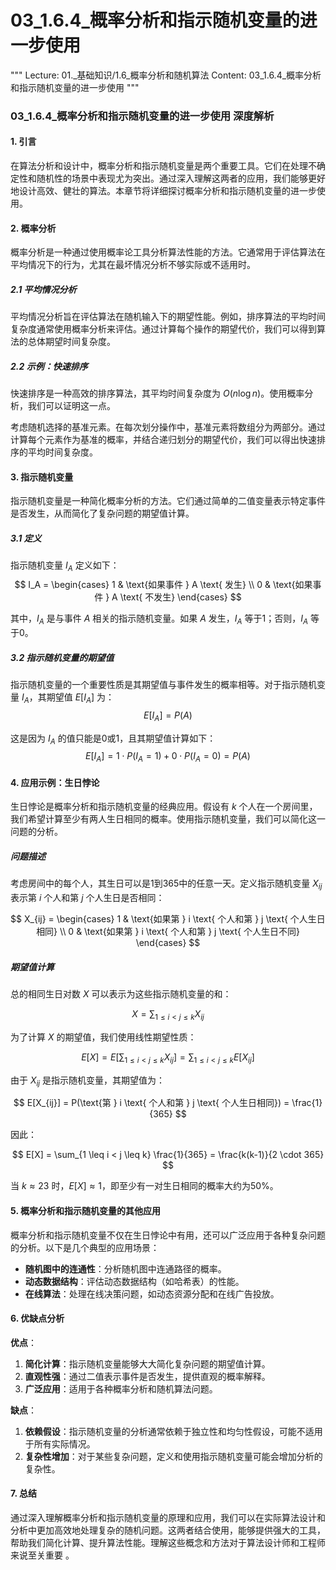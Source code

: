 # 03_1.6.4_概率分析和指示随机变量的进一步使用

"""
Lecture: 01._基础知识/1.6_概率分析和随机算法
Content: 03_1.6.4_概率分析和指示随机变量的进一步使用
"""

### 03_1.6.4_概率分析和指示随机变量的进一步使用 深度解析

#### 1. 引言

在算法分析和设计中，概率分析和指示随机变量是两个重要工具。它们在处理不确定性和随机性的场景中表现尤为突出。通过深入理解这两者的应用，我们能够更好地设计高效、健壮的算法。本章节将详细探讨概率分析和指示随机变量的进一步使用。

#### 2. 概率分析

概率分析是一种通过使用概率论工具分析算法性能的方法。它通常用于评估算法在平均情况下的行为，尤其在最坏情况分析不够实际或不适用时。

##### 2.1 平均情况分析

平均情况分析旨在评估算法在随机输入下的期望性能。例如，排序算法的平均时间复杂度通常使用概率分析来评估。通过计算每个操作的期望代价，我们可以得到算法的总体期望时间复杂度。

##### 2.2 示例：快速排序

快速排序是一种高效的排序算法，其平均时间复杂度为 $O(n \log n)$。使用概率分析，我们可以证明这一点。

考虑随机选择的基准元素。在每次划分操作中，基准元素将数组分为两部分。通过计算每个元素作为基准的概率，并结合递归划分的期望代价，我们可以得出快速排序的平均时间复杂度。

#### 3. 指示随机变量

指示随机变量是一种简化概率分析的方法。它们通过简单的二值变量表示特定事件是否发生，从而简化了复杂问题的期望值计算。

##### 3.1 定义

指示随机变量 $I_A$ 定义如下：
$$
I_A = 
\begin{cases} 
1 & \text{如果事件 } A \text{ 发生} \\
0 & \text{如果事件 } A \text{ 不发生}
\end{cases}
$$

其中，$I_A$ 是与事件 $A$ 相关的指示随机变量。如果 $A$ 发生，$I_A$ 等于1；否则，$I_A$ 等于0。

##### 3.2 指示随机变量的期望值

指示随机变量的一个重要性质是其期望值与事件发生的概率相等。对于指示随机变量 $I_A$，其期望值 $E[I_A]$ 为：
$$
E[I_A] = P(A)
$$

这是因为 $I_A$ 的值只能是0或1，且其期望值计算如下：
$$
E[I_A] = 1 \cdot P(I_A = 1) + 0 \cdot P(I_A = 0) = P(A)
$$

#### 4. 应用示例：生日悖论

生日悖论是概率分析和指示随机变量的经典应用。假设有 $k$ 个人在一个房间里，我们希望计算至少有两人生日相同的概率。使用指示随机变量，我们可以简化这一问题的分析。

##### 问题描述

考虑房间中的每个人，其生日可以是1到365中的任意一天。定义指示随机变量 $X_{ij}$ 表示第 $i$ 个人和第 $j$ 个人生日是否相同：

$$
X_{ij} = 
\begin{cases} 
1 & \text{如果第 } i \text{ 个人和第 } j \text{ 个人生日相同} \\
0 & \text{如果第 } i \text{ 个人和第 } j \text{ 个人生日不同}
\end{cases}
$$

##### 期望值计算

总的相同生日对数 $X$ 可以表示为这些指示随机变量的和：

$$
X = \sum_{1 \leq i < j \leq k} X_{ij}
$$

为了计算 $X$ 的期望值，我们使用线性期望性质：

$$
E[X] = E\left[\sum_{1 \leq i < j \leq k} X_{ij}\right] = \sum_{1 \leq i < j \leq k} E[X_{ij}]
$$

由于 $X_{ij}$ 是指示随机变量，其期望值为：

$$
E[X_{ij}] = P(\text{第 } i \text{ 个人和第 } j \text{ 个人生日相同}) = \frac{1}{365}
$$

因此：

$$
E[X] = \sum_{1 \leq i < j \leq k} \frac{1}{365} = \frac{k(k-1)}{2 \cdot 365}
$$

当 $k \approx 23$ 时，$E[X] \approx 1$，即至少有一对生日相同的概率大约为50%。

#### 5. 概率分析和指示随机变量的其他应用

概率分析和指示随机变量不仅在生日悖论中有用，还可以广泛应用于各种复杂问题的分析。以下是几个典型的应用场景：

- **随机图中的连通性**：分析随机图中连通路径的概率。
- **动态数据结构**：评估动态数据结构（如哈希表）的性能。
- **在线算法**：处理在线决策问题，如动态资源分配和在线广告投放。

#### 6. 优缺点分析

**优点**：

1. **简化计算**：指示随机变量能够大大简化复杂问题的期望值计算。
2. **直观性强**：通过二值表示事件是否发生，提供直观的概率解释。
3. **广泛应用**：适用于各种概率分析和随机算法问题。

**缺点**：

1. **依赖假设**：指示随机变量的分析通常依赖于独立性和均匀性假设，可能不适用于所有实际情况。
2. **复杂性增加**：对于某些复杂问题，定义和使用指示随机变量可能会增加分析的复杂性。

#### 7. 总结

通过深入理解概率分析和指示随机变量的原理和应用，我们可以在实际算法设计和分析中更加高效地处理复杂的随机问题。这两者结合使用，能够提供强大的工具，帮助我们简化计算、提升算法性能。理解这些概念和方法对于算法设计师和工程师来说至关重要        。